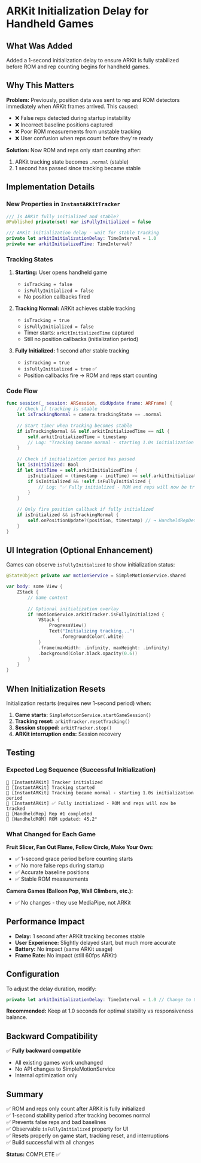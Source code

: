 # ARKit Initialization Delay for Handheld Games

## What Was Added

Added a 1-second initialization delay to ensure ARKit is fully stabilized before ROM and rep counting begins for handheld games.

## Why This Matters

**Problem:** Previously, position data was sent to rep and ROM detectors immediately when ARKit frames arrived. This caused:
- ❌ False reps detected during startup instability
- ❌ Incorrect baseline positions captured
- ❌ Poor ROM measurements from unstable tracking
- ❌ User confusion when reps count before they're ready

**Solution:** Now ROM and reps only start counting after:
1. ARKit tracking state becomes `.normal` (stable)
2. 1 second has passed since tracking became stable

## Implementation Details

### New Properties in `InstantARKitTracker`

```swift
/// Is ARKit fully initialized and stable?
@Published private(set) var isFullyInitialized = false

/// ARKit initialization delay - wait for stable tracking
private let arkitInitializationDelay: TimeInterval = 1.0
private var arkitInitializedTime: TimeInterval?
```

### Tracking States

1. **Starting:** User opens handheld game
   - `isTracking = false`
   - `isFullyInitialized = false`
   - No position callbacks fired

2. **Tracking Normal:** ARKit achieves stable tracking
   - `isTracking = true`
   - `isFullyInitialized = false`
   - Timer starts: `arkitInitializedTime` captured
   - Still no position callbacks (initialization period)

3. **Fully Initialized:** 1 second after stable tracking
   - `isTracking = true`
   - `isFullyInitialized = true` ✅
   - Position callbacks fire → ROM and reps start counting

### Code Flow

```swift
func session(_ session: ARSession, didUpdate frame: ARFrame) {
    // Check if tracking is stable
    let isTrackingNormal = camera.trackingState == .normal
    
    // Start timer when tracking becomes stable
    if isTrackingNormal && self.arkitInitializedTime == nil {
        self.arkitInitializedTime = timestamp
        // Log: "Tracking became normal - starting 1.0s initialization period"
    }
    
    // Check if initialization period has passed
    let isInitialized: Bool
    if let initTime = self.arkitInitializedTime {
        isInitialized = (timestamp - initTime) >= self.arkitInitializationDelay
        if isInitialized && !self.isFullyInitialized {
            // Log: "✅ Fully initialized - ROM and reps will now be tracked"
        }
    }
    
    // Only fire position callback if fully initialized
    if isInitialized && isTrackingNormal {
        self.onPositionUpdate?(position, timestamp) // → HandheldRepDetector & HandheldROMCalculator
    }
}
```

## UI Integration (Optional Enhancement)

Games can observe `isFullyInitialized` to show initialization status:

```swift
@StateObject private var motionService = SimpleMotionService.shared

var body: some View {
    ZStack {
        // Game content
        
        // Optional initialization overlay
        if !motionService.arkitTracker.isFullyInitialized {
            VStack {
                ProgressView()
                Text("Initializing tracking...")
                    .foregroundColor(.white)
            }
            .frame(maxWidth: .infinity, maxHeight: .infinity)
            .background(Color.black.opacity(0.6))
        }
    }
}
```

## When Initialization Resets

Initialization restarts (requires new 1-second period) when:

1. **Game starts:** `SimpleMotionService.startGameSession()`
2. **Tracking reset:** `arkitTracker.resetTracking()`
3. **Session stopped:** `arkitTracker.stop()`
4. **ARKit interruption ends:** Session recovery

## Testing

### Expected Log Sequence (Successful Initialization)

```
📍 [InstantARKit] Tracker initialized
📍 [InstantARKit] Tracking started
📍 [InstantARKit] Tracking became normal - starting 1.0s initialization period
📍 [InstantARKit] ✅ Fully initialized - ROM and reps will now be tracked
🔁 [HandheldRep] Rep #1 completed
📐 [HandheldROM] ROM updated: 45.2°
```

### What Changed for Each Game

**Fruit Slicer, Fan Out Flame, Follow Circle, Make Your Own:**
- ✅ 1-second grace period before counting starts
- ✅ No more false reps during startup
- ✅ Accurate baseline positions
- ✅ Stable ROM measurements

**Camera Games (Balloon Pop, Wall Climbers, etc.):**
- ✅ No changes - they use MediaPipe, not ARKit

## Performance Impact

- **Delay:** 1 second after ARKit tracking becomes stable
- **User Experience:** Slightly delayed start, but much more accurate
- **Battery:** No impact (same ARKit usage)
- **Frame Rate:** No impact (still 60fps ARKit)

## Configuration

To adjust the delay duration, modify:

```swift
private let arkitInitializationDelay: TimeInterval = 1.0 // Change to 0.5, 1.5, etc.
```

**Recommended:** Keep at 1.0 seconds for optimal stability vs responsiveness balance.

## Backward Compatibility

✅ **Fully backward compatible**
- All existing games work unchanged
- No API changes to SimpleMotionService
- Internal optimization only

## Summary

✅ ROM and reps only count after ARKit is fully initialized  
✅ 1-second stability period after tracking becomes normal  
✅ Prevents false reps and bad baselines  
✅ Observable `isFullyInitialized` property for UI  
✅ Resets properly on game start, tracking reset, and interruptions  
✅ Build successful with all changes  

**Status:** COMPLETE ✅
